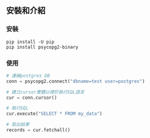 ## 安裝和介紹

### 安裝

```
pip install -U pip
pip install psycopg2-binary
```


### 使用

```python
# 連線postgres DB
conn = psycopg2.connect("dbname=test user=postgres")

# 建立cursor實體以便於執行SQL語言
cur = conn.cursor()

# 執行SQL
cur.execute("SELECT * FROM my_data")

# 取出結果
records = cur.fetchall()
```